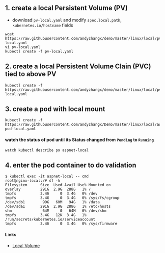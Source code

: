 ## 1. create a local Persistent Volume (PV)
 - download `pv-local.yaml` and modify `spec.local.path`, `kubernetes.io/hostname` fields
```
wget https://raw.githubusercontent.com/andyzhangx/demo/master/linux/local/pv-local.yaml
vi pv-local.yaml
kubectl create -f pv-local.yaml
```
## 2. create a local Persistent Volume Clain (PVC) tied to above PV
```
kubectl create -f https://raw.githubusercontent.com/andyzhangx/demo/master/linux/local/pvc-local.yaml
```

## 3. create a pod with local mount
```
kubectl create -f https://raw.githubusercontent.com/andyzhangx/Demo/master/linux/local/aspnet-pod-local.yaml
```

#### watch the status of pod until its Status changed from `Pending` to `Running`
```watch kubectl describe po aspnet-local```

## 4. enter the pod container to do validation
```
$ kubectl exec -it aspnet-local -- cmd
root@nginx-local:/# df -h
Filesystem      Size  Used Avail Use% Mounted on
overlay         291G  2.9G  288G   1% /
tmpfs           3.4G     0  3.4G   0% /dev
tmpfs           3.4G     0  3.4G   0% /sys/fs/cgroup
/dev/sdb1        99G   60M   94G   1% /data
/dev/sda1       291G  2.9G  288G   1% /etc/hosts
shm              64M     0   64M   0% /dev/shm
tmpfs           3.4G   12K  3.4G   1% /run/secrets/kubernetes.io/serviceaccount
tmpfs           3.4G     0  3.4G   0% /sys/firmware
```

#### Links
 - [Local Volume](https://kubernetes.io/docs/concepts/storage/volumes/#local)
